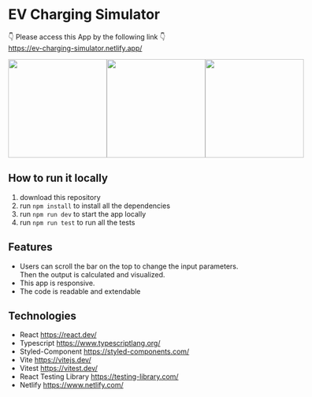 # EV Charging Simulator

:point_down: Please access this App by the following link :point_down:  
https://ev-charging-simulator.netlify.app/

<div style="display:flex; justify-content:space-evenly;">
  <img src="https://i.ibb.co/ZX6bTK6/mockIpad.png" height="200">
  <img src="https://i.ibb.co/df28Jx7/mock-Laptop.png" height="200">
  <img src="https://i.ibb.co/1fKMm6D/mock-Iphone.png" height="200">
</div>

## How to run it locally

1. download this repository
2. run `npm install` to install all the dependencies
3. run `npm run dev` to start the app locally
4. run `npm run test` to run all the tests

## Features

- Users can scroll the bar on the top to change the input parameters. Then the output is calculated and visualized.
- This app is responsive.
- The code is readable and extendable

## Technologies

- React https://react.dev/
- Typescript https://www.typescriptlang.org/
- Styled-Component https://styled-components.com/
- Vite https://vitejs.dev/
- Vitest https://vitest.dev/
- React Testing Library https://testing-library.com/
- Netlify https://www.netlify.com/
